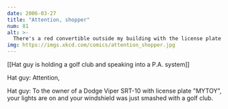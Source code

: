 ```yaml
---
date: 2006-03-27
title: "Attention, shopper"
num: 81
alt: >-
  There's a red convertible outside my building with the license plate 'DADS MNY'.
img: https://imgs.xkcd.com/comics/attention_shopper.jpg
---
```

[[Hat guy is holding a golf club and speaking into a P.A. system]]

Hat guy: Attention,

Hat guy: To the owner of a Dodge Viper SRT-10 with license plate "MYTOY", your lights are on and your windshield was just smashed with a golf club.

